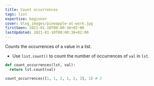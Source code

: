 ```yaml
---
title: Count occurrences
tags: list
expertise: beginner
cover: blog_images/pineapple-at-work.jpg
firstSeen: 2021-01-10T00:00:36+02:00
lastUpdated: 2021-01-10T00:00:36+02:00
---
```


Counts the occurrences of a value in a list.

- Use `list.count()` to count the number of occurrences of `val` in `lst`.

```py
def count_occurrences(lst, val):
  return lst.count(val)
```

```py
count_occurrences([1, 1, 2, 1, 2, 3], 1) # 3
```
